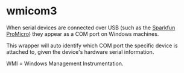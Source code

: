 # wmicom3

When serial devices are connected over USB (such as the [Sparkfun ProMicro](https://www.sparkfun.com/products/12640)) they appear as a COM port on Windows machines.

This wrapper will auto identify which COM port the specific device is attached to, given the device's hardware serial information.

WMI = Windows Management Instrumentation.

